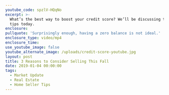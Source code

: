 ```yaml
---
youtube_code: spzlV-HQqNo
excerpt: >-
  What’s the best way to boost your credit score? We’ll be discussing two great
  tips today.
enclosure:
pullquote: 'Surprisingly enough, having a zero balance is not ideal.'
enclosure_type: video/mp4
enclosure_time:
use_youtube_image: false
youtube_alternate_image: /uploads/credit-score-youtube.jpg
layout: post
title: 3 Reasons to Consider Selling This Fall
date: 2019-01-04 00:00:00
tags:
  - Market Update
  - Real Estate
  - Home Seller Tips
---
```

